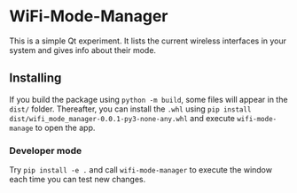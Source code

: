 # WiFi-Mode-Manager

This is a simple Qt experiment. It lists the current wireless interfaces in your system and gives info about their mode.


## Installing

If you build the package using `python -m build`, some files will appear in the `dist/` folder.
Thereafter, you can install the `.whl` using `pip install dist/wifi_mode_manager-0.0.1-py3-none-any.whl` and execute `wifi-mode-manage` to open the app.


### Developer mode

Try `pip install -e .` and call `wifi-mode-manager` to execute the window each time you can test new changes.
